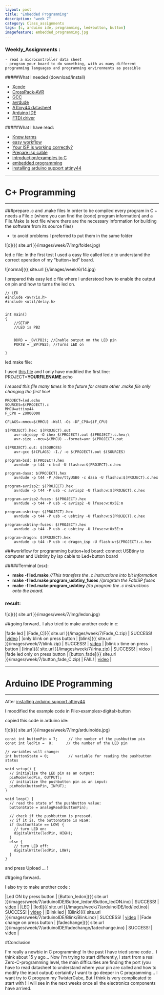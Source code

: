 ```yaml
---
layout: post
title: "Embedded Programming"
description: "week 7"
category: Class_assignments
tags: [c, arduino ide, programming, led+button, button]
imagefeature: embedded_programming.jpg
---
```


### Weekly_Assignments :
	- read a microcontroller data sheet
	- program your board to do something, with as many different programming languages and programming environments as possible

#####What I  needed (download/install)

- [Xcode](https://developer.apple.com/xcode/)
- [CrossPack-AVR](http://www.obdev.at/products/crosspack/index.html)
- [GCC](http://www.mkyong.com/mac/how-to-install-gcc-compiler-on-mac-os-x/)
- [avrdude](https://learn.adafruit.com/usbtinyisp/avrdude)
- [ATtiny44 datasheet](http://www.atmel.com/devices/attiny44.aspx)
- [Arduino IDE](http://arduino.cc/en/main/software)
- [FTDI driver](http://www.ftdichip.com/FTDrivers.htm)

#####What I have read:
	
- [Know terms](http://fab.cba.mit.edu/classes/863.13/tutorials/EmbeddedProgramming/echo.html)	
- [easy workflow](http://fab.cba.mit.edu/classes/863.11/people/irina.chernyakova/7_embedded.html)
- [Your ISP is working correctly?](http://academy.cba.mit.edu/content/tutorials/akf/programming_FabISP.html)	
- [Prepare isp cable](http://fab.cba.mit.edu/classes/863.12/people/laia.mogassoldevila/projects/p6.html)	
- [introduction/examples to C](http://publications.gbdirect.co.uk/c_book/chapter1/)
- [embedded programming](http://www.scriptoriumdesigns.com/embedded/gpio_out.php)
- [installing arduino support attiny44](http://academy.cba.mit.edu/content/tutorials/akf/embedded_programming_arduinoIDE.html)


****

# C+ Programming

****


###prepare .c and .make files 
In order to be compiled every program in C + needs a File.c (where you can find the (code) program information) and a File.Make (a text file where there are the necessary information for building the software from its source files)
- to avoid problems I preferred to put them in the same folder

![o]({{ site.url }}/images/week/7/img/folder.jpg)

led.c file:
In the first test I used a easy file called led.c to understand the correct operation of my "button+led" board.

![normal]({{ site.url }}/images/week/6/14.jpg)

I prepared this easy led.c file where I understood how to enable the output on pin and how to turns the led on.

	// LED 
	#include <avr/io.h>
	#include <util/delay.h>


	int main()
	{
		//SETUP
		//LED is PB2


		DDRB = _BV(PB2); //Enable output on the LED pin
		PORTB = _BV(PB2); //Turns LED on

	}

led.make file:

I used [this file](http://academy.cba.mit.edu/classes/embedded_programming/hello.ftdi.44.echo.c.make)
and I only have modified the first line: PROJECT=**YOURFILENAME**.echo

*I reused this file many times in the future for create other .make file only changing the first line!*

	PROJECT=led.echo
	SOURCES=$(PROJECT).c
	MMCU=attiny44
	F_CPU = 20000000

	CFLAGS=-mmcu=$(MMCU) -Wall -Os -DF_CPU=$(F_CPU)

	$(PROJECT).hex: $(PROJECT).out
		avr-objcopy -O ihex $(PROJECT).out $(PROJECT).c.hex;\
		avr-size --mcu=$(MMCU) --format=avr $(PROJECT).out
 
	$(PROJECT).out: $(SOURCES)
		avr-gcc $(CFLAGS) -I./ -o $(PROJECT).out $(SOURCES)
 
	program-bsd: $(PROJECT).hex
		avrdude -p t44 -c bsd -U flash:w:$(PROJECT).c.hex

	program-dasa: $(PROJECT).hex
		avrdude -p t44 -P /dev/ttyUSB0 -c dasa -U flash:w:$(PROJECT).c.hex

	program-avrisp2: $(PROJECT).hex
		avrdude -p t44 -P usb -c avrisp2 -U flash:w:$(PROJECT).c.hex

	program-avrisp2-fuses: $(PROJECT).hex
		avrdude -p t44 -P usb -c avrisp2 -U lfuse:w:0x5E:m

	program-usbtiny: $(PROJECT).hex
		avrdude -p t44 -P usb -c usbtiny -U flash:w:$(PROJECT).c.hex

	program-usbtiny-fuses: $(PROJECT).hex
		avrdude -p t44 -P usb -c usbtiny -U lfuse:w:0x5E:m

	program-dragon: $(PROJECT).hex
		avrdude -p t44 -P usb -c dragon_isp -U flash:w:$(PROJECT).c.hex


###workflow for programming button+led board:
connect USBtiny to computer and Usbtiny by isp cable to Led+button board

#####Terminal (osx):
- **make -f led.make** *//This transfers the .c instructions into bit information*
- **make -f led.make program_usbtiny_fuses** *//program the FabISP fuses*
- **make -f led.make program_usbtiny** *//to program the .c instructions onto the board.*

### result:
![o]({{ site.url }}/images/week/7/img/ledon.jpg)

##going forward..
I also tried to make another code in c:

|fade led | [Fade_C]({{ site.url }}/images/week/7/Fade_C.zip) | SUCCESS! |[video]() | 
|only blink on press button | [blink]({{ site.url }}/images/week/7/blink.zip) | SUCCESS! | [video]() |
|blink x time on press button | [irina]({{ site.url }}/images/week/7/irina.zip) | SUCCESS! | [video]() |
|fade led only on press button | [button_fade]({{ site.url }}/images/week/7/button_fade_C.zip) | FAIL! | [video]() |


****

# Arduino IDE Programming

****
After [installing arduino support attiny44](http://academy.cba.mit.edu/content/tutorials/akf/embedded_programming_arduinoIDE.html)

I moodified the example code in File>examples>digital>button


copied this code in arduino ide:

![o]({{ site.url }}/images/week/7/img/arduinoide.jpg)

	const int buttonPin = 7;     // the number of the pushbutton pin
	const int ledPin =  8;      // the number of the LED pin

	// variables will change:
	int buttonState = 0;         // variable for reading the pushbutton status

	void setup() {
	  // initialize the LED pin as an output:
	  pinMode(ledPin, OUTPUT);
	  // initialize the pushbutton pin as an input:
	  pinMode(buttonPin, INPUT);
	}

	void loop() {
	  // read the state of the pushbutton value:
	  buttonState = analogRead(buttonPin);

	  // check if the pushbutton is pressed.
	  // if it is, the buttonState is HIGH:
	  if (buttonState == LOW) {
	    // turn LED on:
	    digitalWrite(ledPin, HIGH);
	  }
	  else {
	    // turn LED off:
	    digitalWrite(ledPin, LOW);
	  }
	}

and press Upload ... ! 

##going forward..

I also try to make another code :

|Led ON by press button | [Button_ledon]({{ site.url }}/images/week/7/arduinoIDE/Button_ledon/Button_ledON.ino) | SUCCESS! | [video]() | 
|LED | [led]({{ site.url }}/images/week/7/arduinoIDE/led/led.ino)| SUCCESS! | [video]() |
|Blink led | [Blink]({{ site.url }}/images/week/7/arduinoIDE/Blink/Blink.ino) | SUCCESS! | [video]() |
|Fade change on press button | [fadechange]({{ site.url }}/images/week/7/arduinoIDE/fadechange/fadechange.ino) | SUCCESS! | [video]() |

#Conclusion

I'm really a newbie in C programming! In the past I have tried some code .. I think about 15 y ago... Now I'm trying to start differently, I start from a real Zero-C-programming level, the main difficulties are finding the port (you have to read datasheet to understand where your pin are called and how to modify the input output)
certaintly I want to go deeper in C programming... I want try to C program my TwisterCube, But I think is very complicated to start with !
I will see in the next weeks once all the electronics components have arrived.

